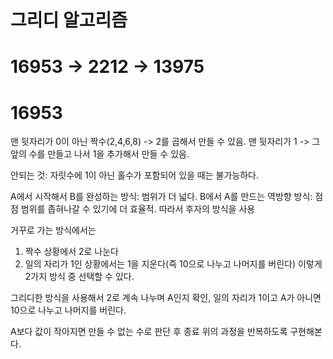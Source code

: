 # 그리디 알고리즘

# 16953 -> 2212 -> 13975

# 16953
맨 뒷자리가 0이 아닌 짝수(2,4,6,8) -> 2를 곱해서 만들 수 있음.
맨 뒷자리가 1 -> 그 앞의 수를 만들고 나서 1을 추가해서 만들 수 있음.

안되는 것: 자릿수에 1이 아닌 홀수가 포함되어 있을 때는 불가능하다.

A에서 시작해서 B를 완성하는 방식: 범위가 더 넓다.
B에서 A를 만드는 역방향 방식: 점점 범위를 좁혀나갈 수 있기에 더 효율적.
따라서 후자의 방식을 사용

거꾸로 가는 방식에서는
1. 짝수 상황에서 2로 나눈다
2. 일의 자리가 1인 상황에서는 1을 지운다(즉 10으로 나누고 나머지를 버린다)
이렇게 2가지 방식 중 선택할 수 있다.

그리디한 방식을 사용해서
2로 계속 나누며 A인지 확인,
일의 자리가 1이고 A가 아니면 10으로 나누고 나머지를 버린다.

A보다 값이 작아지면 만들 수 없는 수로 판단 후 종료
위의 과정을 반복하도록 구현해본다.